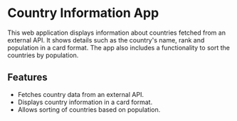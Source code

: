 # Country Information App

This web application displays information about countries fetched from an external API. It shows details such as the country's name, rank and population in a card format. The app also includes a functionality to sort the countries by population.

## Features

- Fetches country data from an external API.
- Displays country information in a card format.
- Allows sorting of countries based on population.
